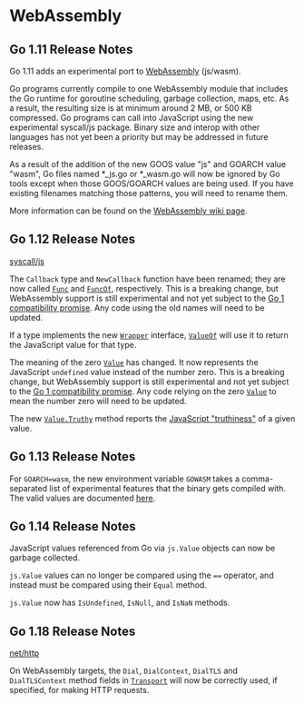 # WebAssembly

## Go 1.11 Release Notes

Go 1.11 adds an experimental port to [WebAssembly](https://webassembly.org/) (js/wasm).

Go programs currently compile to one WebAssembly module that includes the Go runtime for goroutine scheduling, garbage collection, maps, etc. As a result, the resulting size is at minimum around 2 MB, or 500 KB compressed. Go programs can call into JavaScript using the new experimental syscall/js package. Binary size and interop with other languages has not yet been a priority but may be addressed in future releases.

As a result of the addition of the new GOOS value "js" and GOARCH value "wasm", Go files named *_js.go or *_wasm.go will now be ignored by Go tools except when those GOOS/GOARCH values are being used. If you have existing filenames matching those patterns, you will need to rename them.

More information can be found on the [WebAssembly wiki page](https://go.dev/wiki/WebAssembly).

## Go 1.12 Release Notes

[syscall/js](https://go.dev/pkg/syscall/js/)

The `Callback` type and `NewCallback` function have been renamed; they are now called [`Func`](https://go.dev/pkg/syscall/js/?GOOS=js&GOARCH=wasm#Func) and [`FuncOf`](https://go.dev/pkg/syscall/js/?GOOS=js&GOARCH=wasm#FuncOf), respectively. This is a breaking change, but WebAssembly support is still experimental and not yet subject to the [Go 1 compatibility promise](https://go.dev/doc/go1compat). Any code using the old names will need to be updated.

If a type implements the new [`Wrapper`](https://go.dev/pkg/syscall/js/?GOOS=js&GOARCH=wasm#Wrapper) interface, [`ValueOf`](https://go.dev/pkg/syscall/js/?GOOS=js&GOARCH=wasm#ValueOf) will use it to return the JavaScript value for that type.

The meaning of the zero [`Value`](https://go.dev/pkg/syscall/js/?GOOS=js&GOARCH=wasm#Value) has changed. It now represents the JavaScript `undefined` value instead of the number zero. This is a breaking change, but WebAssembly support is still experimental and not yet subject to the [Go 1 compatibility promise](https://go.dev/doc/go1compat). Any code relying on the zero [`Value`](https://go.dev/pkg/syscall/js/?GOOS=js&GOARCH=wasm#Value) to mean the number zero will need to be updated.

The new [`Value.Truthy`](https://go.dev/pkg/syscall/js/?GOOS=js&GOARCH=wasm#Value.Truthy) method reports the [JavaScript "truthiness"](https://developer.mozilla.org/en-US/docs/Glossary/Truthy) of a given value.

## Go 1.13 Release Notes

For `GOARCH=wasm`, the new environment variable `GOWASM` takes a comma-separated list of experimental features that the binary gets compiled with. The valid values are documented [here](https://go.dev/cmd/go/#hdr-Environment_variables).

## Go 1.14 Release Notes

JavaScript values referenced from Go via `js.Value` objects can now be garbage collected.

`js.Value` values can no longer be compared using the `==` operator, and instead must be compared using their `Equal` method.

`js.Value` now has `IsUndefined`, `IsNull`, and `IsNaN` methods.

## Go 1.18 Release Notes

[net/http](https://go.dev/pkg/net/http/)

On WebAssembly targets, the `Dial`, `DialContext`, `DialTLS` and `DialTLSContext` method fields in [`Transport`](https://go.dev/pkg/net/http/#Transport) will now be correctly used, if specified, for making HTTP requests.
